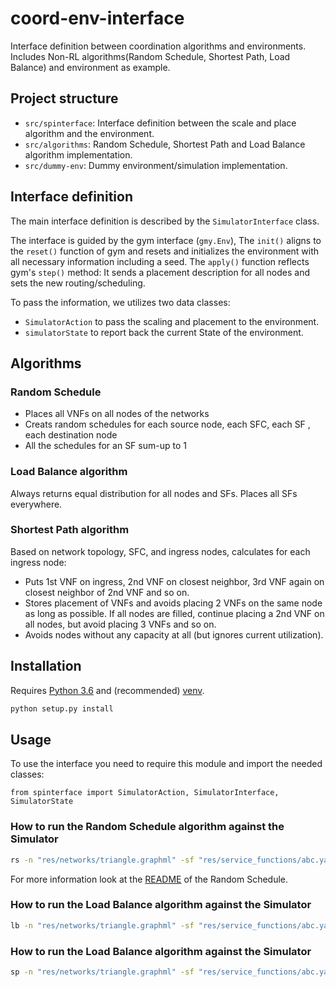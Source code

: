 # coord-env-interface
Interface definition between coordination algorithms and environments. Includes Non-RL algorithms(Random Schedule, Shortest Path, Load Balance) and environment as example.

## Project structure

* `src/spinterface`: Interface definition between the scale and place algorithm and the environment.
* `src/algorithms`: Random Schedule, Shortest Path and Load Balance algorithm implementation.
* `src/dummy-env`: Dummy environment/simulation implementation.


## Interface definition

The main interface definition is described by the `SimulatorInterface` class.

The interface is guided by the gym interface (`gmy.Env`),
The `init()` aligns to the `reset()` function of gym and resets and
initializes the environment with all necessary information including a seed.
The `apply()` function reflects gym's `step()` method:
It sends a placement description for all nodes and
sets the new routing/scheduling.

To pass the information, we utilizes two data classes:
* `SimulatorAction` to pass the scaling and placement to the environment.
* `simulatorState` to report back the current State of the environment.

## Algorithms

### Random Schedule

* Places all VNFs on all nodes of the networks
* Creats random schedules for each source node, each SFC, each SF , each destination node
* All the schedules for an SF sum-up to 1

### Load Balance algorithm

Always returns equal distribution for all nodes and SFs. Places all SFs everywhere.

### Shortest Path algorithm

Based on network topology, SFC, and ingress nodes, calculates for each ingress node:
* Puts 1st VNF on ingress, 2nd VNF on closest neighbor, 3rd VNF again on closest neighbor of 2nd VNF and so on.
* Stores placement of VNFs and avoids placing 2 VNFs on the same node as long as possible. If all nodes are filled,
  continue placing a 2nd VNF on all nodes, but avoid placing 3 VNFs and so on.
* Avoids nodes without any capacity at all (but ignores current utilization).

## Installation

Requires [Python 3.6](https://www.python.org/downloads/release/) and (recommended) [venv](https://docs.python.org/3/library/venv.html).

```bash
python setup.py install
```

## Usage

To use the interface you need to require this module and import the needed classes:

`from spinterface import SimulatorAction, SimulatorInterface, SimulatorState`


### How to run the Random Schedule algorithm against the Simulator

```bash
rs -n "res/networks/triangle.graphml" -sf "res/service_functions/abc.yaml" -c "res/config/sim_config.yaml" -i 200
```
For more information look at the [README](src/algorithms/README.md) of the Random Schedule.

### How to run the Load Balance algorithm against the Simulator

```bash
lb -n "res/networks/triangle.graphml" -sf "res/service_functions/abc.yaml" -c "res/config/sim_config.yaml" -i 200
```

### How to run the Load Balance algorithm against the Simulator

```bash
sp -n "res/networks/triangle.graphml" -sf "res/service_functions/abc.yaml" -c "res/config/sim_config.yaml" -i 200
```
